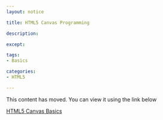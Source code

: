 ```yaml
---
layout: notice

title: HTML5 Canvas Programming

description:

except:

tags:
- Basics

categories:
- HTML5

---
```


 <div id="feature-button">

This content has moved. You can view it using the link below
<p/>
    <a href="/html5-canvas-basics" class='button'>HTML5 Canvas Basics<a>
  </div>  